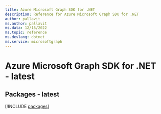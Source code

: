 ```yaml
---
title: Azure Microsoft Graph SDK for .NET
description: Reference for Azure Microsoft Graph SDK for .NET
author: pallavit
ms.author: pallavit
ms.data: 12/15/2022
ms.topic: reference
ms.devlang: dotnet
ms.service: microsoftgraph
---
```

# Azure Microsoft Graph SDK for .NET - latest
## Packages - latest
[!INCLUDE [packages](microsoft-graph-index.md)]